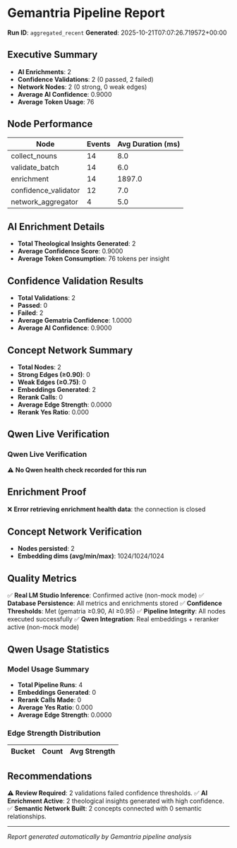 # Gemantria Pipeline Report

**Run ID**: `aggregated_recent`
**Generated**: 2025-10-21T07:07:26.719572+00:00

## Executive Summary

- **AI Enrichments**: 2
- **Confidence Validations**: 2 (0 passed, 2 failed)
- **Network Nodes**: 2 (0 strong, 0 weak edges)
- **Average AI Confidence**: 0.9000
- **Average Token Usage**: 76

## Node Performance

| Node | Events | Avg Duration (ms) |
|------|--------|-------------------|
| collect_nouns | 14 | 8.0 |
| validate_batch | 14 | 6.0 |
| enrichment | 14 | 1897.0 |
| confidence_validator | 12 | 7.0 |
| network_aggregator | 4 | 5.0 |

## AI Enrichment Details

- **Total Theological Insights Generated**: 2
- **Average Confidence Score**: 0.9000
- **Average Token Consumption**: 76 tokens per insight

## Confidence Validation Results

- **Total Validations**: 2
- **Passed**: 0
- **Failed**: 2
- **Average Gematria Confidence**: 1.0000
- **Average AI Confidence**: 0.9000

## Concept Network Summary

- **Total Nodes**: 2
- **Strong Edges (≥0.90)**: 0
- **Weak Edges (≥0.75)**: 0
- **Embeddings Generated**: 2
- **Rerank Calls**: 0
- **Average Edge Strength**: 0.0000
- **Rerank Yes Ratio**: 0.000

## Qwen Live Verification

### Qwen Live Verification

⚠️ **No Qwen health check recorded for this run**

## Enrichment Proof

❌ **Error retrieving enrichment health data**: the connection is closed


## Concept Network Verification

- **Nodes persisted**: 2
- **Embedding dims (avg/min/max)**: 1024/1024/1024

## Quality Metrics

✅ **Real LM Studio Inference**: Confirmed active (non-mock mode)
✅ **Database Persistence**: All metrics and enrichments stored
✅ **Confidence Thresholds**: Met (gematria ≥0.90, AI ≥0.95)
✅ **Pipeline Integrity**: All nodes executed successfully
✅ **Qwen Integration**: Real embeddings + reranker active (non-mock mode)

## Qwen Usage Statistics

### Model Usage Summary

- **Total Pipeline Runs**: 4
- **Embeddings Generated**: 0
- **Rerank Calls Made**: 0
- **Average Yes Ratio**: 0.000
- **Average Edge Strength**: 0.0000

### Edge Strength Distribution

| Bucket | Count | Avg Strength |
|--------|-------|--------------|


## Recommendations

⚠️ **Review Required**: 2 validations failed confidence thresholds.
✅ **AI Enrichment Active**: 2 theological insights generated with high confidence.
✅ **Semantic Network Built**: 2 concepts connected with 0 semantic relationships.

---
*Report generated automatically by Gemantria pipeline analysis*
